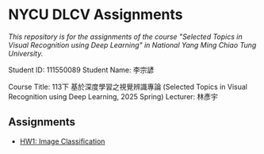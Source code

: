 # NYCU DLCV Assignments
*This repository is for the assignments of the course "Selected Topics in Visual Recognition using Deep Learning" in National Yang Ming Chiao Tung University.*

Student ID: 111550089
Student Name: 李宗諺

Course Title: 113下 基於深度學習之視覺辨識專論 (Selected Topics in Visual Recognition using Deep Learning, 2025 Spring)
Lecturer: 林彥宇

## Assignments
- [HW1: Image Classification](/Lab1)
